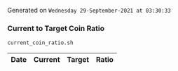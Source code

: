 Generated on `Wednesday 29-September-2021 at 03:30:33`

### Current to Target Coin Ratio
`current_coin_ratio.sh`

Date|Current|Target|Ratio
---|---|---|---
